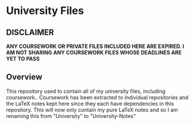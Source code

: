 # University Files
## DISCLAIMER
**ANY COURSEWORK OR PRIVATE FILES INCLUDED HERE ARE EXPIRED. I AM NOT SHARING ANY COURSEWORK FILES WHOSE DEADLINES ARE YET TO PASS**
## Overview
This repository used to contain all of my university files, including coursework.. Coursework has been extracted to individual repositories and the LaTeX notes kept here since they each have dependencies in this repository. This will now only contain my pure LaTeX notes and so I am renaming this from "University" to "University-Notes"

